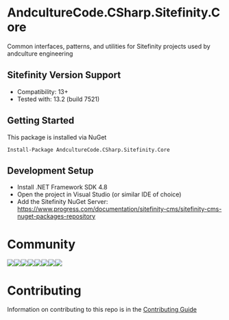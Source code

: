 # AndcultureCode.CSharp.Sitefinity.Core
Common interfaces, patterns, and utilities for Sitefinity projects used by andculture engineering

## Sitefinity Version Support
- Compatibility: 13+
- Tested with: 13.2 (build 7521)

## Getting Started

This package is installed via NuGet

```
Install-Package AndcultureCode.CSharp.Sitefinity.Core
```

## Development Setup

* Install .NET Framework SDK 4.8
* Open the project in Visual Studio (or similar IDE of choice)
* Add the Sitefinity NuGet Server: https://www.progress.com/documentation/sitefinity-cms/sitefinity-cms-nuget-packages-repository

# Community

[![](https://sourcerer.io/fame/andCulture/AndcultureCode/AndcultureCode.CSharp.Sitefinity.Core/images/0)](https://sourcerer.io/fame/andCulture/AndcultureCode/AndcultureCode.CSharp.Sitefinity.Core/links/0)[![](https://sourcerer.io/fame/andCulture/AndcultureCode/AndcultureCode.CSharp.Sitefinity.Core/images/1)](https://sourcerer.io/fame/andCulture/AndcultureCode/AndcultureCode.CSharp.Sitefinity.Core/links/1)[![](https://sourcerer.io/fame/andCulture/AndcultureCode/AndcultureCode.CSharp.Sitefinity.Core/images/2)](https://sourcerer.io/fame/andCulture/AndcultureCode/AndcultureCode.CSharp.Sitefinity.Core/links/2)[![](https://sourcerer.io/fame/andCulture/AndcultureCode/AndcultureCode.CSharp.Sitefinity.Core/images/3)](https://sourcerer.io/fame/andCulture/AndcultureCode/AndcultureCode.CSharp.Sitefinity.Core/links/3)[![](https://sourcerer.io/fame/andCulture/AndcultureCode/AndcultureCode.CSharp.Sitefinity.Core/images/4)](https://sourcerer.io/fame/andCulture/AndcultureCode/AndcultureCode.CSharp.Sitefinity.Core/links/4)[![](https://sourcerer.io/fame/andCulture/AndcultureCode/AndcultureCode.CSharp.Sitefinity.Core/images/5)](https://sourcerer.io/fame/andCulture/AndcultureCode/AndcultureCode.CSharp.Sitefinity.Core/links/5)[![](https://sourcerer.io/fame/andCulture/AndcultureCode/AndcultureCode.CSharp.Sitefinity.Core/images/6)](https://sourcerer.io/fame/andCulture/AndcultureCode/AndcultureCode.CSharp.Sitefinity.Core/links/6)[![](https://sourcerer.io/fame/andCulture/AndcultureCode/AndcultureCode.CSharp.Sitefinity.Core/images/7)](https://sourcerer.io/fame/andCulture/AndcultureCode/AndcultureCode.CSharp.Sitefinity.Core/links/7)

# Contributing

Information on contributing to this repo is in the [Contributing Guide](CONTRIBUTING.md)
